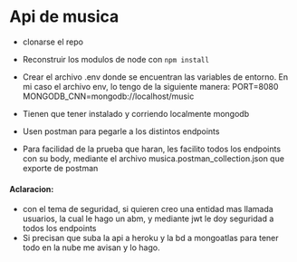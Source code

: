# Api de musica

- clonarse el repo
- Reconstruir los modulos de node con `npm install`
- Crear el archivo .env donde se encuentran las variables de entorno.
  En mi caso el archivo env, lo tengo de la siguiente manera:
  PORT=8080
  MONGODB_CNN=mongodb://localhost/music

- Tienen que tener instalado y corriendo localmente mongodb
- Usen postman para pegarle a los distintos endpoints
- Para facilidad de la prueba que haran, les facilito todos los endpoints con su body, mediante el archivo musica.postman_collection.json que exporte de postman

#### Aclaracion:

* con el tema de seguridad, si quieren creo una entidad mas llamada usuarios, la cual le hago un abm, y mediante jwt le doy seguridad a todos los endpoints
* Si precisan que suba la api a heroku y la bd a mongoatlas para tener todo en la nube me avisan y lo hago.
